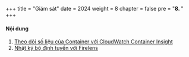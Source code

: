 +++
title = "Giám sát"
date = 2024
weight = 8
chapter = false
pre = "<b>8. </b>"
+++

#### Nội dung

1. [Theo dõi số liệu của Container với CloudWatch Container Insight](1-cloudwatch)
2. [Nhật ký bộ định tuyến với Firelens](2-firelens)
